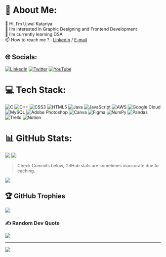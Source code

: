 # 💫 About Me:
👋 Hi, I’m Ujwal Katariya<br>👀 I’m interested in Graphic Designing and Frontend Development<br>🌱 I’m currently learning DSA<br>📫 How to reach me ? : <a href="www.linkedin.com/in/ujwal-katariya-4aa171221">LinkedIn</a> / <a href="mailto:ujwalkatariya17@gmail.com">E-mail</a>


## 🌐 Socials:
[![LinkedIn](https://img.shields.io/badge/LinkedIn-%230077B5.svg?logo=linkedin&logoColor=white)](www.linkedin.com/in/ujwal-katariya-4aa171221)  [![Twitter](https://img.shields.io/badge/Twitter-%231DA1F2.svg?logo=Twitter&logoColor=white)](https://twitter.com/KUjwal19) [![YouTube](https://img.shields.io/badge/YouTube-%23FF0000.svg?logo=YouTube&logoColor=white)](https://youtube.com/@CodeandConcepts19)

# 💻 Tech Stack:
![C](https://img.shields.io/badge/c-%2300599C.svg?style=for-the-badge&logo=c&logoColor=white) ![C++](https://img.shields.io/badge/c++-%2300599C.svg?style=for-the-badge&logo=c%2B%2B&logoColor=white) ![CSS3](https://img.shields.io/badge/css3-%231572B6.svg?style=for-the-badge&logo=css3&logoColor=white) ![HTML5](https://img.shields.io/badge/html5-%23E34F26.svg?style=for-the-badge&logo=html5&logoColor=white) ![Java](https://img.shields.io/badge/java-%23ED8B00.svg?style=for-the-badge&logo=java&logoColor=white) ![JavaScript](https://img.shields.io/badge/javascript-%23323330.svg?style=for-the-badge&logo=javascript&logoColor=%23F7DF1E) ![AWS](https://img.shields.io/badge/AWS-%23FF9900.svg?style=for-the-badge&logo=amazon-aws&logoColor=white) ![Google Cloud](https://img.shields.io/badge/Google%20Cloud-%234285F4.svg?style=for-the-badge&logo=google-cloud&logoColor=white) ![MySQL](https://img.shields.io/badge/mysql-%2300f.svg?style=for-the-badge&logo=mysql&logoColor=white) ![Adobe Photoshop](https://img.shields.io/badge/adobephotoshop-%2331A8FF.svg?style=for-the-badge&logo=adobephotoshop&logoColor=white) ![Canva](https://img.shields.io/badge/Canva-%2300C4CC.svg?style=for-the-badge&logo=Canva&logoColor=white) 	![Figma](https://img.shields.io/badge/figma-%23F24E1E.svg?style=for-the-badge&logo=figma&logoColor=white) ![NumPy](https://img.shields.io/badge/numpy-%23013243.svg?style=for-the-badge&logo=numpy&logoColor=white) ![Pandas](https://img.shields.io/badge/pandas-%23150458.svg?style=for-the-badge&logo=pandas&logoColor=white) ![Trello](https://img.shields.io/badge/Trello-%23026AA7.svg?style=for-the-badge&logo=Trello&logoColor=white) ![Notion](https://img.shields.io/badge/Notion-%23000000.svg?style=for-the-badge&logo=notion&logoColor=white)
# 📊 GitHub Stats:
![](https://github-readme-stats.vercel.app/api?username=Ujwal19k&theme=react&hide_border=false&include_all_commits=true&count_private=true)
![](https://github-readme-stats.vercel.app/api/top-langs/?username=Ujwal19k&theme=react&hide_border=false&include_all_commits=true&count_private=false&layout=compact)
> Check Commits below, GitHub stats are sometimes inaccurate due to caching.

![](https://github-readme-streak-stats.herokuapp.com/?user=Ujwal19k&theme=react&hide_border=false)<br/>



## 🏆 GitHub Trophies
![](https://github-profile-trophy.vercel.app/?username=Ujwal19k&theme=discord&no-frame=false&no-bg=false&margin-w=4)

### ✍️ Random Dev Quote
![](https://quotes-github-readme.vercel.app/api?type=horizontal&theme=tokyonight)

---
<!--<p align="left"> <img src="https://komarev.com/ghpvc/?username=Ujwal19k&label=Profile%20views&color=0e75b6&style=flat" alt="ujwal-katariya" /> </p> -->

[![](https://visitcount.itsvg.in/api?id=Ujwal19k&icon=0&color=0)](https://visitcount.itsvg.in)

<!-- Proudly created with GPRM ( https://gprm.itsvg.in ) -->

